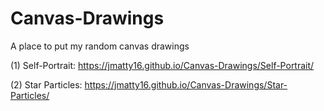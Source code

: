 # Canvas-Drawings

A place to put my random canvas drawings

(1) Self-Portrait: https://jmatty16.github.io/Canvas-Drawings/Self-Portrait/

(2) Star Particles: https://jmatty16.github.io/Canvas-Drawings/Star-Particles/
